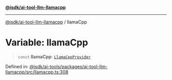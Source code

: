 [**@isdk/ai-tool-llm-llamacpp**](../README.md)

***

[@isdk/ai-tool-llm-llamacpp](../globals.md) / llamaCpp

# Variable: llamaCpp

> `const` **llamaCpp**: [`LlamaCppProvider`](../classes/LlamaCppProvider.md)

Defined in: [@isdk/ai-tools/packages/ai-tool-llm-llamacpp/src/llamacpp.ts:308](https://github.com/isdk/ai-tool-llm-llamacpp.js/blob/17d967afd0fac7d88c746125459fe87825a001bb/src/llamacpp.ts#L308)
